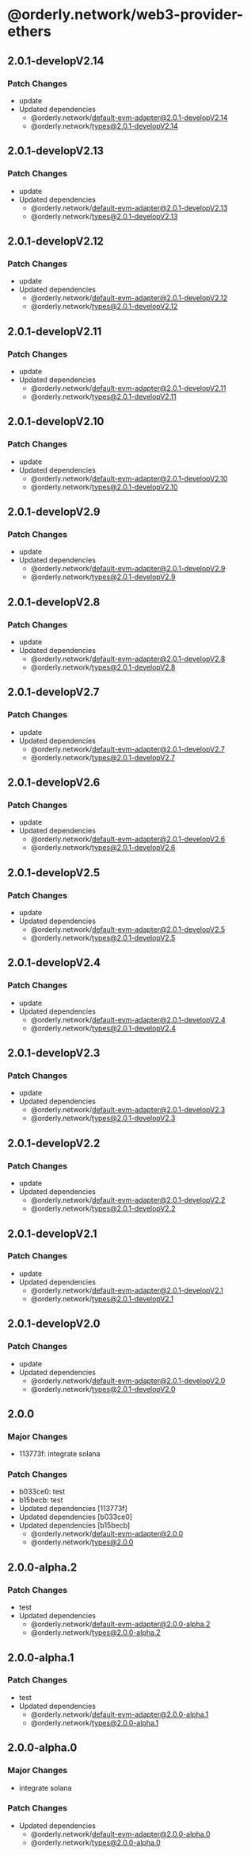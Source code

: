 # @orderly.network/web3-provider-ethers

## 2.0.1-developV2.14

### Patch Changes

- update
- Updated dependencies
  - @orderly.network/default-evm-adapter@2.0.1-developV2.14
  - @orderly.network/types@2.0.1-developV2.14

## 2.0.1-developV2.13

### Patch Changes

- update
- Updated dependencies
  - @orderly.network/default-evm-adapter@2.0.1-developV2.13
  - @orderly.network/types@2.0.1-developV2.13

## 2.0.1-developV2.12

### Patch Changes

- update
- Updated dependencies
  - @orderly.network/default-evm-adapter@2.0.1-developV2.12
  - @orderly.network/types@2.0.1-developV2.12

## 2.0.1-developV2.11

### Patch Changes

- update
- Updated dependencies
  - @orderly.network/default-evm-adapter@2.0.1-developV2.11
  - @orderly.network/types@2.0.1-developV2.11

## 2.0.1-developV2.10

### Patch Changes

- update
- Updated dependencies
  - @orderly.network/default-evm-adapter@2.0.1-developV2.10
  - @orderly.network/types@2.0.1-developV2.10

## 2.0.1-developV2.9

### Patch Changes

- update
- Updated dependencies
  - @orderly.network/default-evm-adapter@2.0.1-developV2.9
  - @orderly.network/types@2.0.1-developV2.9

## 2.0.1-developV2.8

### Patch Changes

- update
- Updated dependencies
  - @orderly.network/default-evm-adapter@2.0.1-developV2.8
  - @orderly.network/types@2.0.1-developV2.8

## 2.0.1-developV2.7

### Patch Changes

- update
- Updated dependencies
  - @orderly.network/default-evm-adapter@2.0.1-developV2.7
  - @orderly.network/types@2.0.1-developV2.7

## 2.0.1-developV2.6

### Patch Changes

- update
- Updated dependencies
  - @orderly.network/default-evm-adapter@2.0.1-developV2.6
  - @orderly.network/types@2.0.1-developV2.6

## 2.0.1-developV2.5

### Patch Changes

- update
- Updated dependencies
  - @orderly.network/default-evm-adapter@2.0.1-developV2.5
  - @orderly.network/types@2.0.1-developV2.5

## 2.0.1-developV2.4

### Patch Changes

- update
- Updated dependencies
  - @orderly.network/default-evm-adapter@2.0.1-developV2.4
  - @orderly.network/types@2.0.1-developV2.4

## 2.0.1-developV2.3

### Patch Changes

- update
- Updated dependencies
  - @orderly.network/default-evm-adapter@2.0.1-developV2.3
  - @orderly.network/types@2.0.1-developV2.3

## 2.0.1-developV2.2

### Patch Changes

- update
- Updated dependencies
  - @orderly.network/default-evm-adapter@2.0.1-developV2.2
  - @orderly.network/types@2.0.1-developV2.2

## 2.0.1-developV2.1

### Patch Changes

- update
- Updated dependencies
  - @orderly.network/default-evm-adapter@2.0.1-developV2.1
  - @orderly.network/types@2.0.1-developV2.1

## 2.0.1-developV2.0

### Patch Changes

- update
- Updated dependencies
  - @orderly.network/default-evm-adapter@2.0.1-developV2.0
  - @orderly.network/types@2.0.1-developV2.0

## 2.0.0

### Major Changes

- 113773f: integrate solana

### Patch Changes

- b033ce0: test
- b15becb: test
- Updated dependencies [113773f]
- Updated dependencies [b033ce0]
- Updated dependencies [b15becb]
  - @orderly.network/default-evm-adapter@2.0.0
  - @orderly.network/types@2.0.0

## 2.0.0-alpha.2

### Patch Changes

- test
- Updated dependencies
  - @orderly.network/default-evm-adapter@2.0.0-alpha.2
  - @orderly.network/types@2.0.0-alpha.2

## 2.0.0-alpha.1

### Patch Changes

- test
- Updated dependencies
  - @orderly.network/default-evm-adapter@2.0.0-alpha.1
  - @orderly.network/types@2.0.0-alpha.1

## 2.0.0-alpha.0

### Major Changes

- integrate solana

### Patch Changes

- Updated dependencies
  - @orderly.network/default-evm-adapter@2.0.0-alpha.0
  - @orderly.network/types@2.0.0-alpha.0
